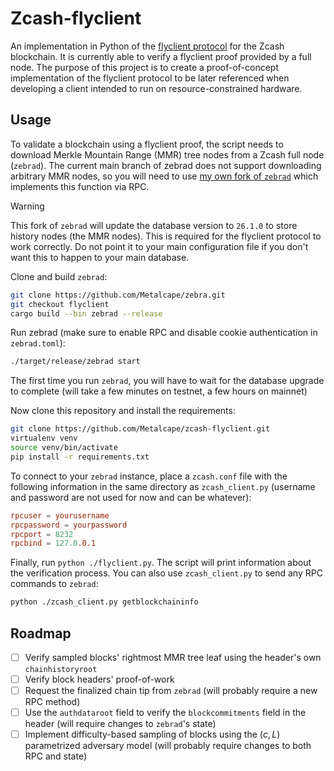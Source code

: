 # Zcash-flyclient
An implementation in Python of the [flyclient protocol](https://eprint.iacr.org/2019/226) for the Zcash blockchain. It is currently able to verify a flyclient proof provided by a full node. The purpose of this project is to create a proof-of-concept implementation of the flyclient protocol to be later referenced when developing a client intended to run on resource-constrained hardware.

## Usage
To validate a blockchain using a flyclient proof, the script needs to download Merkle Mountain Range (MMR) tree nodes from a Zcash full node (`zebrad`). The current main branch of zebrad does not support downloading arbitrary MMR nodes, so you will need to use [my own fork of `zebrad`](https://github.com/Metalcape/zebra) which implements this function via RPC.

> [!WARNING]
> This fork of `zebrad` will update the database version to `26.1.0` to store history nodes (the MMR nodes). This is required for the flyclient protocol to work correctly. Do not point it to your main configuration file if you don't want this to happen to your main database.

Clone and build `zebrad`:
```bash
git clone https://github.com/Metalcape/zebra.git
git checkout flyclient
cargo build --bin zebrad --release
```

Run zebrad (make sure to enable RPC and disable cookie authentication in `zebrad.toml`):
```bash
./target/release/zebrad start
```
The first time you run `zebrad`, you will have to wait for the database upgrade to complete (will take a few minutes on testnet, a few hours on mainnet)

Now clone this repository and install the requirements:
```bash
git clone https://github.com/Metalcape/zcash-flyclient.git
virtualenv venv
source venv/bin/activate
pip install -r requirements.txt
```

To connect to your `zebrad` instance, place a `zcash.conf` file with the following information in the same directory as `zcash_client.py` (username and password are not used for now and can be whatever):
```conf
rpcuser = yourusername
rpcpassword = yourpassword
rpcport = 8232
rpcbind = 127.0.0.1
```

Finally, run `python ./flyclient.py`. The script will print information about the verification process. You can also use `zcash_client.py` to send any RPC commands to `zebrad`:
```bash
python ./zcash_client.py getblockchaininfo
```

## Roadmap

- [ ] Verify sampled blocks' rightmost MMR tree leaf using the header's own `chainhistoryroot`
- [ ] Verify block headers' proof-of-work
- [ ] Request the finalized chain tip from `zebrad` (will probably require a new RPC method)
- [ ] Use the `authdataroot` field to verify the `blockcommitments` field in the header (will require changes to `zebrad`'s state)
- [ ] Implement difficulty-based sampling of blocks using the $(c, L)$ parametrized adversary model (will probably require changes to both RPC and state)
